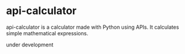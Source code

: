 # api-calculator
api-calculator is a calculator made with Python using APIs. It calculates simple mathematical expressions.

under development